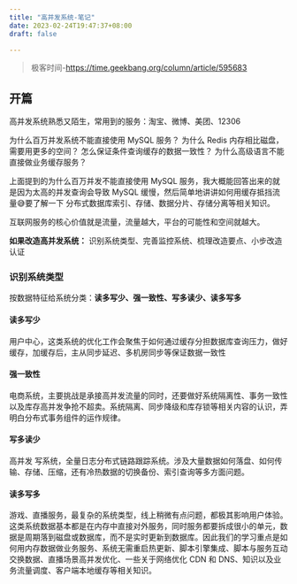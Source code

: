 ```yaml
---
title: "高并发系统-笔记"
date: 2023-02-24T19:47:37+08:00
draft: false

---
```


>  极客时间-https://time.geekbang.org/column/article/595683

## 开篇

高并发系统熟悉又陌生，常用到的服务：淘宝、微博、美团、12306

为什么百万并发系统不能直接使用 MySQL 服务？
为什么 Redis 内存相比磁盘，需要用更多的空间？
怎么保证条件查询缓存的数据一致性？
为什么高级语言不能直接做业务缓存服务？

上面提到的为什么百万并发不能直接使用 MySQL 服务，我大概能回答出来的就是因为太高的并发查询会导致 MySQL 缓慢，然后简单地讲讲如何用缓存抵挡流量😅要了解一下 分布式数据库索引、存储、数据分片、存储分离等相关知识。

互联网服务的核心价值就是流量，流量越大，平台的可能性和空间就越大。

**如果改造高并发系统：** 识别系统类型、完善监控系统、梳理改造要点、小步改造认证

### 识别系统类型

按数据特征给系统分类：**读多写少、强一致性、写多读少、读多写多**
#### 读多写少

用户中心，这类系统的优化工作会聚焦于如何通过缓存分担数据库查询压力，做好缓存，加缓存后，主从同步延迟、多机房同步等保证数据一致性

#### 强一致性

电商系统，主要挑战是承接高并发流量的同时，还要做好系统隔离性、事务一致性以及库存高并发争抢不超卖。系统隔离、同步降级和库存锁等相关内容的认识，弄明白分布式事务组件的运作规律。

#### 写多读少

高并发 写系统，全量日志分布式链路跟踪系统。涉及大量数据如何落盘、如何传输、存储、压缩，还有冷热数据的切换备份、索引查询等多方面问题。

#### 读多写多

游戏、直播服务，最复杂的系统类型，线上稍微有点问题，都极其影响用户体验。这类系统数据基本都是在内存中直接对外服务，同时服务都要拆成很小的单元，数据是周期落到磁盘或数据库，而不是实时更新到数据库。因此我们的学习重点是如何用内存数据做业务服务、系统无需重启热更新、脚本引擎集成、脚本与服务互动交换数据、直播场景高并发优化、一些关于网络优化 CDN 和 DNS、知识以及业务流量调度、客户端本地缓存等相关知识。



